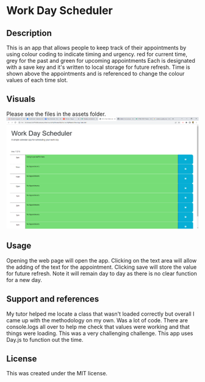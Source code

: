 # Work Day Scheduler

## Description
This is an app that allows people to keep track of their appointments by using colour coding to indicate timing and urgency.
red for current time, grey for the past and green for upcoming appointments
Each is designated with a save key and it's written to local storage for future refresh.
Time is shown above the appointments and is referenced to change the colour values of each time slot.

## Visuals
Please see the files in the assets folder.
<img src="./assets/screen of it working locally.png"><img>

## Usage
Opening the web page will open the app.  Clicking on the text area will allow the adding of the text for the appointment. Clicking save will store the value for future refresh.
Note it will remain day to day as there is no clear function for a new day.

## Support and references
My tutor helped me locate a class that wasn't loaded correctly but overall I came up with the methodology on my own.  Was a lot of code.  There are console.logs all over to help me check that values were working and that things were loading.  This was a very challenging challenge.
This app uses Day.js to function out the time.

## License
This was created under the MIT license.

